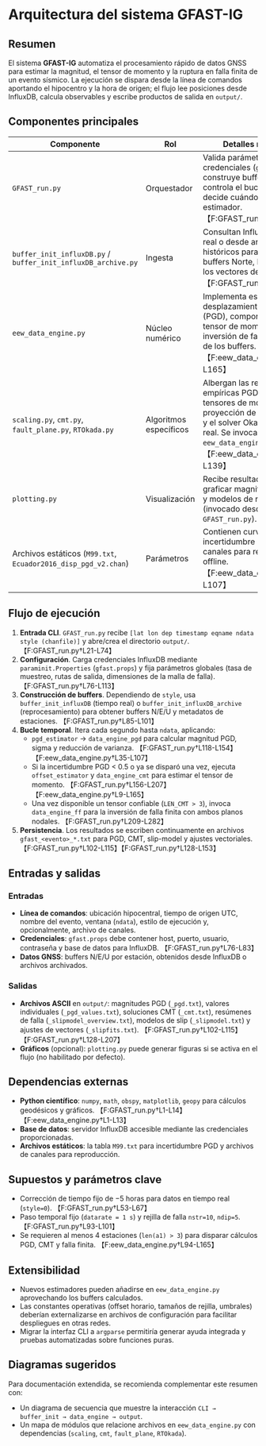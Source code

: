 # Arquitectura del sistema GFAST-IG

## Resumen
El sistema **GFAST-IG** automatiza el procesamiento rápido de datos GNSS para estimar la magnitud, el tensor de momento y la ruptura en falla finita de un evento sísmico. La ejecución se dispara desde la línea de comandos aportando el hipocentro y la hora de origen; el flujo lee posiciones desde InfluxDB, calcula observables y escribe productos de salida en `output/`.

## Componentes principales

| Componente | Rol | Detalles relevantes |
|------------|-----|---------------------|
| `GFAST_run.py` | Orquestador | Valida parámetros CLI, obtiene credenciales (`gfast.props`), construye buffers de datos, controla el bucle temporal y decide cuándo ejecutar cada estimador. 【F:GFAST_run.py†L1-L120】 |
| `buffer_init_influxDB.py` / `buffer_init_influxDB_archive.py` | Ingesta | Consultan InfluxDB en tiempo real o desde archivos históricos para construir los buffers Norte, Este, Vertical y los vectores de tiempo. 【F:GFAST_run.py†L60-L89】 |
| `eew_data_engine.py` | Núcleo numérico | Implementa estimadores de desplazamiento máximo (PGD), componentes del tensor de momento y la inversión de falla finita a partir de los buffers. 【F:eew_data_engine.py†L1-L165】 |
| `scaling.py`, `cmt.py`, `fault_plane.py`, `RTOkada.py` | Algoritmos específicos | Albergan las relaciones empíricas PGD, cálculo de tensores de momento, proyección de planos de falla y el solver Okada en tiempo real. Se invocan desde `eew_data_engine.py`. 【F:eew_data_engine.py†L7-L139】 |
| `plotting.py` | Visualización | Recibe resultados para graficar magnitudes, tensores y modelos de ruptura (invocado desde `GFAST_run.py`). |
| Archivos estáticos (`M99.txt`, `Ecuador2016_disp_pgd_v2.chan`) | Parámetros | Contienen curvas de incertidumbre PGD y listas de canales para reproducción offline. 【F:eew_data_engine.py†L94-L107】 |

## Flujo de ejecución
1. **Entrada CLI**. `GFAST_run.py` recibe `[lat lon dep timestamp eqname ndata style (chanfile)]` y abre/crea el directorio `output/`. 【F:GFAST_run.py†L21-L74】
2. **Configuración**. Carga credenciales InfluxDB mediante `paraminit.Properties` (`gfast.props`) y fija parámetros globales (tasa de muestreo, rutas de salida, dimensiones de la malla de falla). 【F:GFAST_run.py†L76-L113】
3. **Construcción de buffers**. Dependiendo de `style`, usa `buffer_init_influxDB` (tiempo real) o `buffer_init_influxDB_archive` (reprocesamiento) para obtener buffers N/E/U y metadatos de estaciones. 【F:GFAST_run.py†L85-L101】
4. **Bucle temporal**. Itera cada segundo hasta `ndata`, aplicando:
   - `pgd_estimator` → `data_engine_pgd` para calcular magnitud PGD, sigma y reducción de varianza. 【F:GFAST_run.py†L118-L154】【F:eew_data_engine.py†L35-L107】
   - Si la incertidumbre PGD < 0.5 o ya se disparó una vez, ejecuta `offset_estimator` y `data_engine_cmt` para estimar el tensor de momento. 【F:GFAST_run.py†L156-L207】【F:eew_data_engine.py†L9-L165】
   - Una vez disponible un tensor confiable (`LEN_CMT > 3`), invoca `data_engine_ff` para la inversión de falla finita con ambos planos nodales. 【F:GFAST_run.py†L209-L282】
5. **Persistencia**. Los resultados se escriben continuamente en archivos `gfast_<evento>_*.txt` para PGD, CMT, slip-model y ajustes vectoriales. 【F:GFAST_run.py†L102-L115】【F:GFAST_run.py†L128-L153】

## Entradas y salidas

### Entradas
- **Línea de comandos**: ubicación hipocentral, tiempo de origen UTC, nombre del evento, ventana (`ndata`), estilo de ejecución y, opcionalmente, archivo de canales.
- **Credenciales**: `gfast.props` debe contener host, puerto, usuario, contraseña y base de datos para InfluxDB. 【F:GFAST_run.py†L76-L83】
- **Datos GNSS**: buffers N/E/U por estación, obtenidos desde InfluxDB o archivos archivados.

### Salidas
- **Archivos ASCII** en `output/`: magnitudes PGD (`_pgd.txt`), valores individuales (`_pgd_values.txt`), soluciones CMT (`_cmt.txt`), resúmenes de falla (`_slipmodel_overview.txt`), modelos de slip (`_slipmodel.txt`) y ajustes de vectores (`_slipfits.txt`). 【F:GFAST_run.py†L102-L115】【F:GFAST_run.py†L128-L207】
- **Gráficos** (opcional): `plotting.py` puede generar figuras si se activa en el flujo (no habilitado por defecto).

## Dependencias externas
- **Python científico**: `numpy`, `math`, `obspy`, `matplotlib`, `geopy` para cálculos geodésicos y gráficos. 【F:GFAST_run.py†L1-L14】【F:eew_data_engine.py†L1-L13】
- **Base de datos**: servidor InfluxDB accesible mediante las credenciales proporcionadas.
- **Archivos estáticos**: la tabla `M99.txt` para incertidumbre PGD y archivos de canales para reproducción.

## Supuestos y parámetros clave
- Corrección de tiempo fijo de −5 horas para datos en tiempo real (`style=0`). 【F:GFAST_run.py†L53-L67】
- Paso temporal fijo (`datarate = 1 s`) y rejilla de falla `nstr=10`, `ndip=5`. 【F:GFAST_run.py†L93-L101】
- Se requieren al menos 4 estaciones (`len(a1) > 3`) para disparar cálculos PGD, CMT y falla finita. 【F:eew_data_engine.py†L94-L165】

## Extensibilidad
- Nuevos estimadores pueden añadirse en `eew_data_engine.py` aprovechando los buffers calculados.
- Las constantes operativas (offset horario, tamaños de rejilla, umbrales) deberían externalizarse en archivos de configuración para facilitar despliegues en otras redes.
- Migrar la interfaz CLI a `argparse` permitiría generar ayuda integrada y pruebas automatizadas sobre funciones puras.

## Diagramas sugeridos
Para documentación extendida, se recomienda complementar este resumen con:
- Un diagrama de secuencia que muestre la interacción `CLI → buffer_init → data_engine → output`.
- Un mapa de módulos que relacione archivos en `eew_data_engine.py` con dependencias (`scaling`, `cmt`, `fault_plane`, `RTOkada`).

